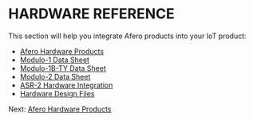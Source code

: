 # HARDWARE REFERENCE

This section will help you integrate Afero products into your IoT product:

- [Afero Hardware Products](../Hardware)
- [Modulo-1 Data Sheet](../Modulo1DataSheet)
- [Modulo-1B-TY Data Sheet](../Modulo1BTYDataSheet)
- [Modulo-2 Data Sheet](../Modulo2DataSheet)
- [ASR-2 Hardware Integration](../ASR2HWInt)
- [Hardware Design Files](../Datasheets)

 Next: [Afero Hardware Products](../Hardware)